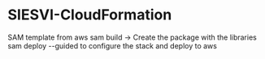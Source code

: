 # SIESVI-CloudFormation

SAM template from aws 
sam build -> Create the package with the libraries
sam deploy --guided to configure the stack and deploy to aws

